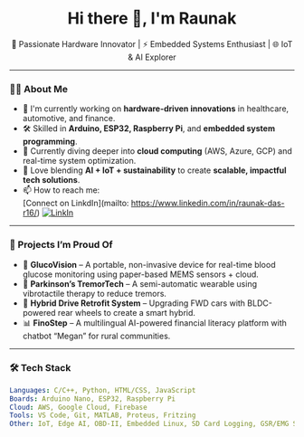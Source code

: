<h1 align="center">Hi there 👋, I'm Raunak</h1>

<p align="center">
  🚀 Passionate Hardware Innovator | ⚡ Embedded Systems Enthusiast | 🌐 IoT & AI Explorer
</p>

---

### 👨‍💻 About Me

- 🔬 I'm currently working on **hardware-driven innovations** in healthcare, automotive, and finance.
- 🛠️ Skilled in **Arduino, ESP32, Raspberry Pi**, and **embedded system programming**.
- 🌱 Currently diving deeper into **cloud computing** (AWS, Azure, GCP) and real-time system optimization.
- 🧠 Love blending **AI + IoT + sustainability** to create **scalable, impactful tech solutions**.
- 📫 How to reach me: <br>
   [Connect on LinkdIn](mailto: https://www.linkedin.com/in/raunak-das-r16/)
    [![LinkIn](https://img.shields.io/badge/LinkedIn-blue?logo=linkedin&logoColor=white)](https://www.linkedin.com/in/raunak-das-r16/)


---

### 🧠 Projects I’m Proud Of

- 🔬 **GlucoVision** – A portable, non-invasive device for real-time blood glucose monitoring using paper-based MEMS sensors + cloud.
- 🧠 **Parkinson’s TremorTech** – A semi-automatic wearable using vibrotactile therapy to reduce tremors.
- 🚗 **Hybrid Drive Retrofit System** – Upgrading FWD cars with BLDC-powered rear wheels to create a smart hybrid.
- 📊 **FinoStep** – A multilingual AI-powered financial literacy platform with chatbot “Megan” for rural communities.

---

### 🛠️ Tech Stack

```yaml
Languages: C/C++, Python, HTML/CSS, JavaScript  
Boards: Arduino Nano, ESP32, Raspberry Pi  
Cloud: AWS, Google Cloud, Firebase  
Tools: VS Code, Git, MATLAB, Proteus, Fritzing  
Other: IoT, Edge AI, OBD-II, Embedded Linux, SD Card Logging, GSR/EMG Sensors
